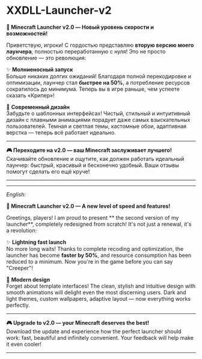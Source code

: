 # XXDLL-Launcher-v2

**🚀 Minecraft Launcher v2.0 — Новый уровень скорости и возможностей!**  

Приветствую, игроки! С гордостью представляю **вторую версию моего лаунчера**, полностью переработанную с нуля! Это не просто обновление — это революция:  

✨ **Молниеносный запуск**  
Больше никаких долгих ожиданий! Благодаря полной перекодировке и оптимизации, лаунчер стал **быстрее на 50%**, а потребление ресурсов сократилось до минимума. Теперь вы в игре раньше, чем успеете сказать «Крипер»!  

🎨 **Современный дизайн**  
Забудьте о шаблонных интерфейсах! Чистый, стильный и интуитивный дизайн с плавными анимациями порадует даже самых взыскательных пользователей. Темная и светлая темы, кастомные обои, адаптивная верстка — теперь всё работает идеально.  

---  
**🎮 Переходите на v2.0 — ваш Minecraft заслуживает лучшего!**  
Скачивайте обновление и ощутите, как должен работать идеальный лаунчер: быстрый, красивый и бесконечно удобный. Ваши отзывы помогут сделать его ещё круче!  

---
---

_English:_

**🚀 Minecraft Launcher v2.0 — A new level of speed and features!**  

Greetings, players! I am proud to present ** the second version of my launcher**, completely redesigned from scratch! It's not just a renewal, it's a revolution:  

✨ **Lightning fast launch**  
No more long waits! Thanks to complete recoding and optimization, the launcher has become **faster by 50%**, and resource consumption has been reduced to a minimum. Now you're in the game before you can say "Creeper"!  

🎨 **Modern design**  
Forget about template interfaces! The clean, stylish and intuitive design with smooth animations will delight even the most discerning users. Dark and light themes, custom wallpapers, adaptive layout — now everything works perfectly.  

---  
**🎮 Upgrade to v2.0 — your Minecraft deserves the best!**  
Download the update and experience how the perfect launcher should work: fast, beautiful and infinitely convenient. Your feedback will help make it even cooler!  

---
